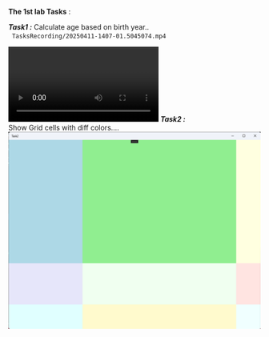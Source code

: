 **The 1st lab Tasks** : 

***Task1 :***
Calculate age based on birth year..\
` TasksRecording/20250411-1407-01.5045074.mp4`

<video controls src="./TasksRecording/20250411-1407-01.5045074.mp4" title="Title"></video>
***Task2 :***\
Show Grid cells with diff colors....
![alt text](TasksRecording/image.png)
